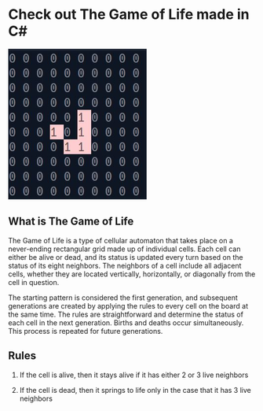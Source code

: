 # Check out The Game of Life made in C#

![gameoflife](gameoflife.jpg)


## What is The Game of Life
The Game of Life is a type of cellular automaton that takes place on a never-ending rectangular grid made up of individual cells. Each cell can either be alive or dead, and its status is updated every turn based on the status of its eight neighbors. The neighbors of a cell include all adjacent cells, whether they are located vertically, horizontally, or diagonally from the cell in question.

The starting pattern is considered the first generation, and subsequent generations are created by applying the rules to every cell on the board at the same time. The rules are straightforward and determine the status of each cell in the next generation. Births and deaths occur simultaneously. This process is repeated for future generations.

## Rules
1. If the cell is alive, then it stays alive if it has either 2 or 3 live neighbors

2. If the cell is dead, then it springs to life only in the case that it has 3 live neighbors
